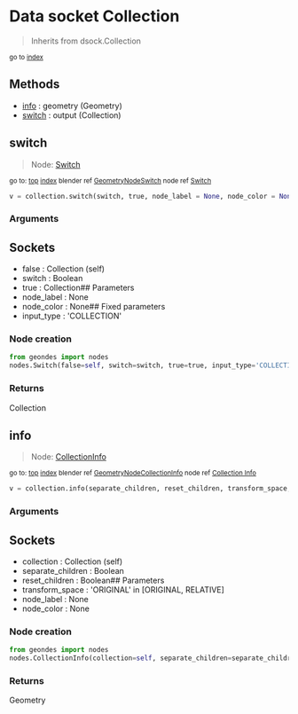 
# Data socket Collection

> Inherits from dsock.Collection
  
<sub>go to [index](/docs/index.md)</sub>



## Methods

- [info](#info) : geometry (Geometry)
- [switch](#switch) : output (Collection)

## switch

> Node: [Switch](/docs/nodes/Switch.md)
  
<sub>go to: [top](#data-socket-collection) [index](/docs/index.md)
blender ref [GeometryNodeSwitch](https://docs.blender.org/api/current/bpy.types.GeometryNodeSwitch.html)
node ref [Switch](https://docs.blender.org/manual/en/latest/modeling/geometry_nodes/utilities/switch.html) </sub>
                          
```python
v = collection.switch(switch, true, node_label = None, node_color = None)
```

### Arguments

## Sockets
- false : Collection (self)
- switch : Boolean
- true : Collection## Parameters
- node_label : None
- node_color : None## Fixed parameters
- input_type : 'COLLECTION'

### Node creation

```python
from geondes import nodes
nodes.Switch(false=self, switch=switch, true=true, input_type='COLLECTION', label=node_label, node_color=node_color)
```

### Returns

Collection


## info

> Node: [CollectionInfo](/docs/nodes/CollectionInfo.md)
  
<sub>go to: [top](#data-socket-collection) [index](/docs/index.md)
blender ref [GeometryNodeCollectionInfo](https://docs.blender.org/api/current/bpy.types.GeometryNodeCollectionInfo.html)
node ref [Collection Info](https://docs.blender.org/manual/en/latest/modeling/geometry_nodes/input/collection_info.html) </sub>
                          
```python
v = collection.info(separate_children, reset_children, transform_space, node_label = None, node_color = None)
```

### Arguments

## Sockets
- collection : Collection (self)
- separate_children : Boolean
- reset_children : Boolean## Parameters
- transform_space : 'ORIGINAL' in [ORIGINAL, RELATIVE]
- node_label : None
- node_color : None

### Node creation

```python
from geondes import nodes
nodes.CollectionInfo(collection=self, separate_children=separate_children, reset_children=reset_children, transform_space=transform_space, label=node_label, node_color=node_color)
```

### Returns

Geometry

